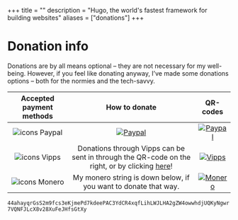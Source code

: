 +++
title = ""
description = "Hugo, the world's fastest framework for building websites"
aliases = ["donations"]
+++
# Donation info
Donations are by all means optional – they are not necessary for my well-being. However, if you feel like donating anyway, I’ve made some donations options – both for the normies and the tech-savvy.

|                  **Accepted payment methods**                 |                                                                **How to donate**                                                                |                                               **QR-codes**                                              |
|:-------------------------------------------------------------:|:-----------------------------------------------------------------------------------------------------------------------------------------------:|:-------------------------------------------------------------------------------------------------------:|
| ![icons](https://www.jonasskanoy.xyz/icons/paypal.svg) Paypal |               [![Paypal](https://www.jonasskanoy.xyz/gifs/paypal.gif)](https://paypal.com/donate/?hosted_button_id=UK7FQGWMRVH9W)               | [![Paypal](https://www.jonasskanoy.xyz/QR/QR-paypal.png)](https://www.jonasskanoy.xyz/QR/QR-paypal.png) |
|  ![icons](https://www.jonasskanoy.xyz/icons/vipps.svg) Vipps  | Donations through Vipps can be sent in through the QR-code on the right, or by clicking [here](https://qr.vipps.no/28/2/01/031/4748186980?v=1)! |   [![Vipps](https://www.jonasskanoy.xyz/QR/QR-vipps.png)](https://www.jonasskanoy.xyz/QR/QR-vipps.png)  |
| ![icons](https://www.jonasskanoy.xyz/icons/monero.svg) Monero |                                         My monero string is down below, if you want to donate that way.                                         | [![Monero](https://www.jonasskanoy.xyz/QR/QR-monero.png)](https://www.jonasskanoy.xyz/QR/QR-monero.png) |
  
`44ahayqrGsS2m9fcs3eKjmePd7kdeePAC3YdCR4xqfLihLWJLHA2gZW4owwhdjUQKyNgwr7VQNFJLcX8v28XuFeJHfsGtXy`



